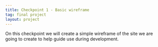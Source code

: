 ```yaml
---
title: Checkpoint 1 - Basic wireframe
tag: final project
layout: project
---
```


On this checkpoint we will create a simple wireframe of the site we are going to create to help
guide use during development.